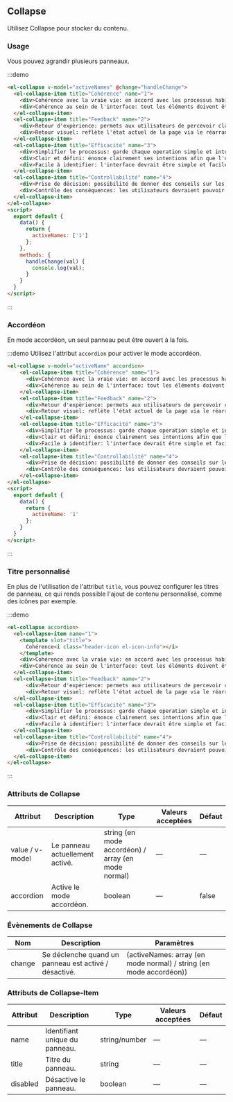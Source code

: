 ## Collapse

Utilisez Collapse pour stocker du contenu.

### Usage

Vous pouvez agrandir plusieurs panneaux.

:::demo
```html
<el-collapse v-model="activeNames" @change="handleChange">
  <el-collapse-item title="Cohérence" name="1">
    <div>Cohérence avec la vraie vie: en accord avec les processus habituels de la vie réelle, conforme aux langages et habitudes des utilisateurs;</div>
    <div>Cohérence au sein de l'interface: tout les éléments doivent être cohérents entre eux et suivre les mêmes règles, par exemple: le style global, les icônes, la position des éléments, etc.</div>
  </el-collapse-item>
  <el-collapse-item title="Feedback" name="2">
    <div>Retour d'expèrience: permets aux utilisateurs de percevoir clairement leur opérations par le biais d'animations et d'effets interactifs.</div>
    <div>Retour visuel: reflète l'état actuel de la page via le réarrangement ou la mise à jour des éléments.</div>
  </el-collapse-item>
  <el-collapse-item title="Efficacité" name="3">
    <div>Simplifier le processus: garde chaque operation simple et intuitive.;</div>
    <div>Clair et défini: énonce clairement ses intentions afin que l'utilisateur puisse comprendre et prendre une décision rapidement;</div>
    <div>Facile à identifier: l'interface devrait être simple et facile d'accès, afin que les utilisateurs n'ai pas d'efforts de mémorisation à faire.</div>
  </el-collapse-item>
  <el-collapse-item title="Controllabilité" name="4">
    <div>Prise de décision: possibilité de donner des conseils sur les opérations, mais ne jamais prendre de décisions à la place des utilisateurs;</div>
    <div>Contrôle des conséquences: les utilisateurs devraient pouvoir contrôler l'exécution de leurs opérations, y compris l'annulation et la suppression des opérations courantes.</div>
  </el-collapse-item>
</el-collapse>
<script>
  export default {
    data() {
      return {
        activeNames: ['1']
      };
    },
    methods: {
      handleChange(val) {
        console.log(val);
      }
    }
  }
</script>
```
:::

### Accordéon

En mode accordéon, un seul panneau peut être ouvert à la fois.

:::demo Utilisez l'attribut `accordion` pour activer le mode accordéon.
```html
<el-collapse v-model="activeName" accordion>
    <el-collapse-item title="Cohérence" name="1">
      <div>Cohérence avec la vraie vie: en accord avec les processus habituels de la vie réelle, conforme aux langages et habitudes des utilisateurs;</div>
      <div>Cohérence au sein de l'interface: tout les éléments doivent être cohérents entre eux et suivre les mêmes règles, par exemple: le style global, les icônes, la position des éléments, etc.</div>
    </el-collapse-item>
    <el-collapse-item title="Feedback" name="2">
      <div>Retour d'expèrience: permets aux utilisateurs de percevoir clairement leur opérations par le biais d'animations et d'effets interactifs.</div>
      <div>Retour visuel: reflète l'état actuel de la page via le réarrangement ou la mise à jour des éléments.</div>
    </el-collapse-item>
    <el-collapse-item title="Efficacité" name="3">
      <div>Simplifier le processus: garde chaque operation simple et intuitive.;</div>
      <div>Clair et défini: énonce clairement ses intentions afin que l'utilisateur puisse comprendre et prendre une décision rapidement;</div>
      <div>Facile à identifier: l'interface devrait être simple et facile d'accès, afin que les utilisateurs n'ai pas d'efforts de mémorisation à faire.</div>
    </el-collapse-item>
    <el-collapse-item title="Controllabilité" name="4">
      <div>Prise de décision: possibilité de donner des conseils sur les opérations, mais ne jamais prendre de décisions à la place des utilisateurs;</div>
      <div>Contrôle des conséquences: les utilisateurs devraient pouvoir contrôler l'exécution de leurs opérations, y compris l'annulation et la suppression des opérations courantes.</div>
    </el-collapse-item>
</el-collapse>
<script>
  export default {
    data() {
      return {
        activeName: '1'
      };
    }
  }
</script>
```
:::

### Titre personnalisé

En plus de l'utilisation de l'attribut `title`, vous pouvez configurer les titres de panneau, ce qui rends possible l'ajout de contenu personnalisé, comme des icônes par exemple.

:::demo
```html
<el-collapse accordion>
  <el-collapse-item name="1">
    <template slot="title">
      Cohérence<i class="header-icon el-icon-info"></i>
    </template>
    <div>Cohérence avec la vraie vie: en accord avec les processus habituels de la vie réelle, conforme aux langages et habitudes des utilisateurs;</div>
    <div>Cohérence au sein de l'interface: tout les éléments doivent être cohérents entre eux et suivre les mêmes règles, par exemple: le style global, les icônes, la position des éléments, etc.</div>
  </el-collapse-item>
  <el-collapse-item title="Feedback" name="2">
      <div>Retour d'expèrience: permets aux utilisateurs de percevoir clairement leur opérations par le biais d'animations et d'effets interactifs.</div>
      <div>Retour visuel: reflète l'état actuel de la page via le réarrangement ou la mise à jour des éléments.</div>
  </el-collapse-item>
  <el-collapse-item title="Efficacité" name="3">
      <div>Simplifier le processus: garde chaque operation simple et intuitive.;</div>
      <div>Clair et défini: énonce clairement ses intentions afin que l'utilisateur puisse comprendre et prendre une décision rapidement;</div>
      <div>Facile à identifier: l'interface devrait être simple et facile d'accès, afin que les utilisateurs n'ai pas d'efforts de mémorisation à faire.</div>
  </el-collapse-item>
  <el-collapse-item title="Controllabilité" name="4">
      <div>Prise de décision: possibilité de donner des conseils sur les opérations, mais ne jamais prendre de décisions à la place des utilisateurs;</div>
      <div>Contrôle des conséquences: les utilisateurs devraient pouvoir contrôler l'exécution de leurs opérations, y compris l'annulation et la suppression des opérations courantes.</div>
  </el-collapse-item>
</el-collapse>
```
:::

### Attributs de Collapse
| Attribut      | Description          | Type      | Valeurs acceptées       | Défaut  |
|---------- |-------------- |---------- |--------------------------------  |-------- |
| value / v-model | Le panneau actuellement activé. | string (en mode accordéon) / array (en mode normal) | — | — |
| accordion | Active le mode accordéon. | boolean | — | false |

### Évènements de Collapse
| Nom | Description | Paramètres |
|---------|---------|---------|
| change | Se déclenche quand un panneau est activé / désactivé. | (activeNames: array (en mode normal) / string (en mode accordéon)) |

### Attributs de Collapse-Item
| Attribut      | Description          | Type      | Valeurs acceptées       | Défaut  |
|---------- |-------------- |---------- |--------------------------------  |-------- |
| name      | Identifiant unique du panneau. | string/number | — | — |
| title     | Titre du panneau.              | string        | — | — |
| disabled  | Désactive le panneau.          | boolean       | — | — |
